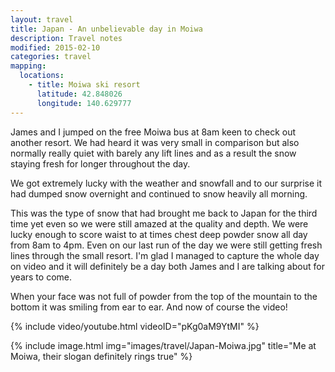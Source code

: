 ```yaml
---
layout: travel
title: Japan - An unbelievable day in Moiwa
description: Travel notes
modified: 2015-02-10
categories: travel
mapping:
  locations:
    - title: Moiwa ski resort
      latitude: 42.848026
      longitude: 140.629777
---
```


James and I jumped on the free Moiwa bus at 8am keen to check out another resort. We had heard it was very small in comparison but also normally really quiet with barely any lift lines and as a result the snow staying fresh for longer throughout the day.

We got extremely lucky with the weather and snowfall and to our surprise it had dumped snow overnight and continued to snow heavily all morning.

This was the type of snow that had brought me back to Japan for the third time yet even so we were still amazed at the quality and depth. We were lucky enough to score waist to at times chest deep powder snow all day from 8am to 4pm. Even on our last run of the day we were still getting fresh lines through the small resort. I'm glad I managed to capture the whole day on video and it will definitely be a day both James and I are talking about for years to come.

When your face was not full of powder from the top of the mountain to the bottom it was smiling from ear to ear. And now of course the video!

{% include video/youtube.html videoID="pKg0aM9YtMI" %}

{% include image.html img="images/travel/Japan-Moiwa.jpg" title="Me at Moiwa, their slogan definitely rings true" %}